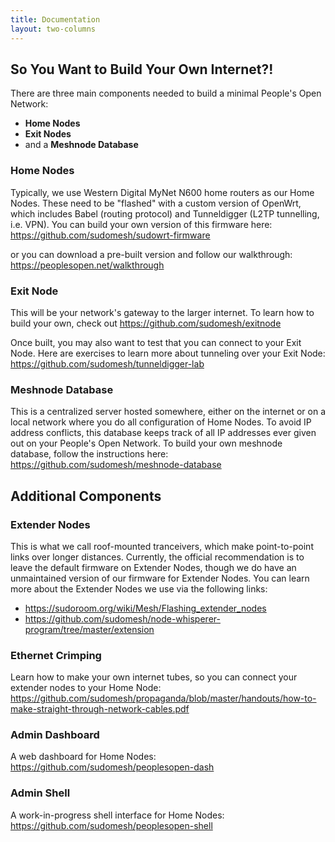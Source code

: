 ```yaml
---
title: Documentation
layout: two-columns
---
```


## So You Want to Build Your Own Internet?! 

There are three main components needed to build a minimal People's Open Network:
* __Home Nodes__
* __Exit Nodes__
* and a __Meshnode Database__

### Home Nodes
Typically, we use Western Digital MyNet N600 home routers as our Home Nodes. These need to be "flashed" with a custom version of OpenWrt, which includes Babel (routing protocol) and Tunneldigger (L2TP tunnelling, i.e. VPN). You can build your own version of this firmware here:  https://github.com/sudomesh/sudowrt-firmware  

or you can download a pre-built version and follow our walkthrough: https://peoplesopen.net/walkthrough

### Exit Node
This will be your network's gateway to the larger internet. To learn how to build your own, check out https://github.com/sudomesh/exitnode  

Once built, you may also want to test that you can connect to your Exit Node. Here are exercises to learn more about tunneling over your Exit Node: https://github.com/sudomesh/tunneldigger-lab

### Meshnode Database
This is a centralized server hosted somewhere, either on the internet or on a local network where you do all configuration of Home Nodes. To avoid IP address conflicts, this database keeps track of all IP addresses ever given out on your People's Open Network. To build your own meshnode database, follow the instructions here: https://github.com/sudomesh/meshnode-database  

## Additional Components

### Extender Nodes 
This is what we call roof-mounted tranceivers, which make point-to-point links over longer distances. Currently, the official recommendation is to leave the default firmware on Extender Nodes, though we do have an unmaintained version of our firmware for Extender Nodes. You can learn more about the Extender Nodes we use via the following links:  
* https://sudoroom.org/wiki/Mesh/Flashing_extender_nodes  
* https://github.com/sudomesh/node-whisperer-program/tree/master/extension  

### Ethernet Crimping
Learn how to make your own internet tubes, so you can connect your extender nodes to your Home Node: https://github.com/sudomesh/propaganda/blob/master/handouts/how-to-make-straight-through-network-cables.pdf

### Admin Dashboard
A web dashboard for Home Nodes: https://github.com/sudomesh/peoplesopen-dash  

### Admin Shell
A work-in-progress shell interface for Home Nodes: https://github.com/sudomesh/peoplesopen-shell

